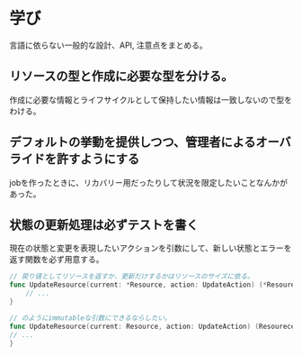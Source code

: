 # 学び

言語に依らない一般的な設計、API, 注意点をまとめる。

## リソースの型と作成に必要な型を分ける。

作成に必要な情報とライフサイクルとして保持したい情報は一致しないので型をわける。

## デフォルトの挙動を提供しつつ、管理者によるオーバライドを許すようにする

jobを作ったときに、リカバリー用だったりして状況を限定したいことなんかがあった。

## 状態の更新処理は必ずテストを書く

現在の状態と変更を表現したいアクションを引数にして、新しい状態とエラーを返す関数を必ず用意する。

```go
// 戻り値としてリソースを返すか、更新だけするかはリソースのサイズに依る。
func UpdateResource(current: *Resource, action: UpdateAction) (*Resourece, error) {
	// ...
}

// のようにimmutableな引数にできるならしたい。
func UpdateResource(current: Resource, action: UpdateAction) (Resourece, error) {
// ...
}
```
